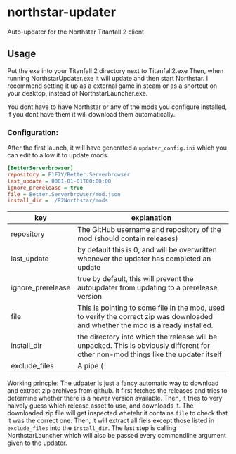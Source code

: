 # northstar-updater
Auto-updater for the Northstar Titanfall 2 client

## Usage

Put the exe into your Titanfall 2 directory next to Titanfall2.exe
Then, when running NorthstarUpdater.exe it will update and then start Northstar.
I recommend setting it up as a external game in steam or as a shortcut on your desktop, instead of NorthstarLauncher.exe.

You dont have to have Northstar or any of the mods you configure installed, if you dont have them it will download them automatically.

### Configuration:
After the first launch, it will have generated a `updater_config.ini` which you can edit to allow it to update mods.

```ini
[BetterServerbrowser]
repository = F1F7Y/Better.Serverbrowser
last_update = 0001-01-01T00:00:00
ignore_prerelease = true
file = Better.Serverbrowser/mod.json
install_dir = ./R2Northstar/mods
```
|key|explanation|
|-|-|
|repository|The GitHub username and repository of the mod (should contain releases)|
|last_update|by default this is 0, and will be overwritten whenever the updater has completed an update|
|ignore_prerelease|true by default, this will prevent the autoupdater from updating to a prerelease version|
|file|This is pointing to some file in the mod, used to verify the correct zip was downloaded and whether the mod is already installed.|
|install_dir|the directory into which the release will be unpacked. This is obviously different for other non-mod things like the updater itself|
|exclude_files|A pipe (|) seperated list of files to exclude when extracting the zip. can be useful for config files.|

Working princple:
The udpater is just a fancy automatic way to download and extract zip archives from github.
It first fetches the releases and tries to determine whether there is a newer version available. Then, it tries to very naively guess which release asset to use, and downloads it. The downloaded zip file will get inspected whetehr it contains `file` to check that it was the correct one. Then, it will extract all fiels except those listed in `exclude_files` into the `install_dir`. The last step is calling NorthstarLauncher which will also be passed every commandline argument given to the updater.